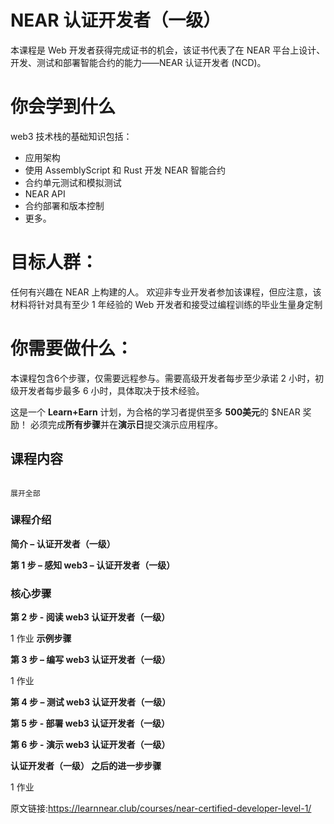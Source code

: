 # NEAR 认证开发者（一级）
本课程是 Web 开发者获得完成证书的机会，该证书代表了在 NEAR 平台上设计、开发、测试和部署智能合约的能力——NEAR 认证开发者 (NCD)。

# 你会学到什么

web3 技术栈的基础知识包括：

* 应用架构
* 使用 AssemblyScript 和 Rust 开发 NEAR 智能合约
* 合约单元测试和模拟测试
* NEAR API
* 合约部署和版本控制
* 更多。

# 目标人群：

任何有兴趣在 NEAR 上构建的人。
欢迎非专业开发者参加该课程，但应注意，该材料将针对具有至少 1 年经验的 Web 开发者和接受过编程训练的毕业生量身定制

# 你需要做什么：

本课程包含6个步骤，仅需要远程参与。需要高级开发者每步至少承诺 2 小时，初级开发者每步最多 6 小时，具体取决于技术经验。

这是一个 **Learn+Earn** 计划，为合格的学习者提供至多 **500美元**的 $NEAR 奖励！
必须完成**所有步骤**并在**演示日**提交演示应用程序。


## 课程内容
                                                                                                           
                                                                                                           展开全部
                                                                                                           
### 课程介绍

**简介 – 认证开发者（一级）**

**第 1 步 – 感知 web3 – 认证开发者（一级）**

### 核心步骤 

**第 2 步 - 阅读 web3 认证开发者（一级）**

  1 作业           **示例步骤**
  
**第 3 步 – 编写 web3 认证开发者（一级）**

  1 作业

**第 4 步 – 测试 web3 认证开发者（一级）**

**第 5 步 - 部署 web3 认证开发者（一级）**

**第 6 步 - 演示 web3 认证开发者（一级）**

**认证开发者（一级） 之后的进一步步骤**

  1 作业


原文链接:https://learnnear.club/courses/near-certified-developer-level-1/
